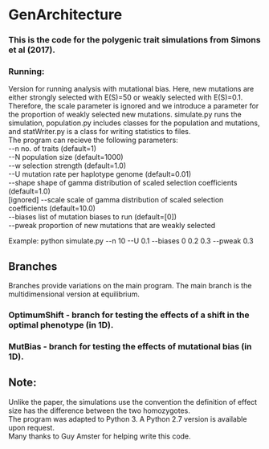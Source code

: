 # GenArchitecture
### This is the code for the polygenic trait simulations from Simons et al (2017).
### Running:
Version for running analysis with mutational bias. Here, new mutations are either strongly selected with E(S)=50 or weakly selected with E(S)=0.1. Therefore, the scale parameter is ignored and we introduce a parameter for the proportion of weakly selected new mutations.  simulate.py runs the simulation, population.py includes classes for the population and mutations, and statWriter.py is a class for writing statistics to files.  
The program can recieve the following parameters:  
--n no. of traits (default=1)  
--N population size (default=1000)  
--w selection strength (default=1.0)  
--U mutation rate per haplotype genome (default=0.01)  
--shape shape of gamma distribution of scaled selection coefficients (default=1.0)  
[ignored] --scale scale of gamma distribution of scaled selection coefficients (default=10.0)  
--biases list of mutation biases to run (default=[0])  
--pweak proportion of new mutations that are weakly selected   
  
Example: python simulate.py --n 10 --U 0.1 --biases 0 0.2 0.3 --pweak 0.3

## Branches
Branches provide variations on the main program. The main branch is the multidimensional version at equilibrium.
### OptimumShift - branch for testing the effects of a shift in the optimal phenotype (in 1D).
### MutBias - branch for testing the effects of mutational bias (in 1D).

## Note:
Unlike the paper, the simulations use the convention the definition of effect size has the difference between the two homozygotes.  
The program was adapted to Python 3. A Python 2.7 version is available upon request.  
Many thanks to Guy Amster for helping write this code.
